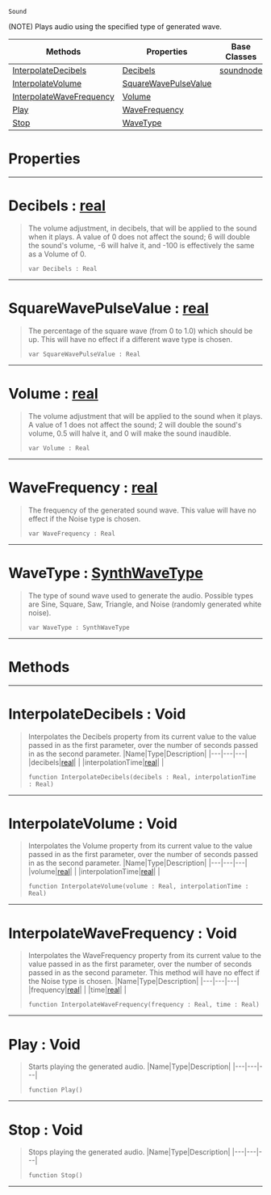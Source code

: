  `Sound`

(NOTE) Plays audio using the specified type of generated wave.

|Methods|Properties|Base Classes|Derived Classes|
|---|---|---|---|
|[ InterpolateDecibels](https://github.com/ZilchEngine/ZilchDocs/blob/master/code_reference/class_reference/generatedwavenode.markdown#interpolatedecibels-void)|[ Decibels](https://github.com/ZilchEngine/ZilchDocs/blob/master/code_reference/class_reference/generatedwavenode.markdown#decibels-zero-engine-doc)|[soundnode](https://github.com/ZilchEngine/ZilchDocs/blob/master/code_reference/class_reference/soundnode.markdown)| |
|[ InterpolateVolume](https://github.com/ZilchEngine/ZilchDocs/blob/master/code_reference/class_reference/generatedwavenode.markdown#interpolatevolume-void)|[ SquareWavePulseValue](https://github.com/ZilchEngine/ZilchDocs/blob/master/code_reference/class_reference/generatedwavenode.markdown#squarewavepulsevalue-zer)| | |
|[ InterpolateWaveFrequency](https://github.com/ZilchEngine/ZilchDocs/blob/master/code_reference/class_reference/generatedwavenode.markdown#interpolatewavefrequency)|[ Volume](https://github.com/ZilchEngine/ZilchDocs/blob/master/code_reference/class_reference/generatedwavenode.markdown#volume-zero-engine-docum)| | |
|[ Play](https://github.com/ZilchEngine/ZilchDocs/blob/master/code_reference/class_reference/generatedwavenode.markdown#play-void)|[ WaveFrequency](https://github.com/ZilchEngine/ZilchDocs/blob/master/code_reference/class_reference/generatedwavenode.markdown#wavefrequency-zero-engin)| | |
|[ Stop](https://github.com/ZilchEngine/ZilchDocs/blob/master/code_reference/class_reference/generatedwavenode.markdown#stop-void)|[ WaveType](https://github.com/ZilchEngine/ZilchDocs/blob/master/code_reference/class_reference/generatedwavenode.markdown#wavetype-zero-engine-doc)| | |


 #  Properties


---  
 #  Decibels : [real](https://github.com/ZilchEngine/ZilchDocs/blob/master/code_reference/nada_base_types/real.markdown)

> The volume adjustment, in decibels, that will be applied to the sound when it plays. A value of 0 does not affect the sound; 6 will double the sound's volume, -6 will halve it, and -100 is effectively the same as a Volume of 0.
> ``` lang=cpp, name=Nada
> var Decibels : Real


---  
 #  SquareWavePulseValue : [real](https://github.com/ZilchEngine/ZilchDocs/blob/master/code_reference/nada_base_types/real.markdown)

> The percentage of the square wave (from 0 to 1.0) which should be up. This will have no effect if a different wave type is chosen.
> ``` lang=cpp, name=Nada
> var SquareWavePulseValue : Real


---  
 #  Volume : [real](https://github.com/ZilchEngine/ZilchDocs/blob/master/code_reference/nada_base_types/real.markdown)

> The volume adjustment that will be applied to the sound when it plays. A value of 1 does not affect the sound; 2 will double the sound's volume, 0.5 will halve it, and 0 will make the sound inaudible.
> ``` lang=cpp, name=Nada
> var Volume : Real


---  
 #  WaveFrequency : [real](https://github.com/ZilchEngine/ZilchDocs/blob/master/code_reference/nada_base_types/real.markdown)

> The frequency of the generated sound wave. This value will have no effect if the Noise type is chosen.
> ``` lang=cpp, name=Nada
> var WaveFrequency : Real


---  
 #  WaveType : [SynthWaveType](https://github.com/ZilchEngine/ZilchDocs/blob/master/code_reference/enum_reference.markdown#synthwavetype)

> The type of sound wave used to generate the audio. Possible types are Sine, Square, Saw, Triangle, and Noise (randomly generated white noise).
> ``` lang=cpp, name=Nada
> var WaveType : SynthWaveType


---  
 #  Methods


---  
 #  InterpolateDecibels : Void

> Interpolates the Decibels property from its current value to the value passed in as the first parameter, over the number of seconds passed in as the second parameter.
> |Name|Type|Description|
> |---|---|---|
> |decibels|[real](https://github.com/ZilchEngine/ZilchDocs/blob/master/code_reference/nada_base_types/real.markdown)| |
> |interpolationTime|[real](https://github.com/ZilchEngine/ZilchDocs/blob/master/code_reference/nada_base_types/real.markdown)| |
> ``` lang=cpp, name=Nada
> function InterpolateDecibels(decibels : Real, interpolationTime : Real)
> ``` 


---  
 #  InterpolateVolume : Void

> Interpolates the Volume property from its current value to the value passed in as the first parameter, over the number of seconds passed in as the second parameter.
> |Name|Type|Description|
> |---|---|---|
> |volume|[real](https://github.com/ZilchEngine/ZilchDocs/blob/master/code_reference/nada_base_types/real.markdown)| |
> |interpolationTime|[real](https://github.com/ZilchEngine/ZilchDocs/blob/master/code_reference/nada_base_types/real.markdown)| |
> ``` lang=cpp, name=Nada
> function InterpolateVolume(volume : Real, interpolationTime : Real)
> ``` 


---  
 #  InterpolateWaveFrequency : Void

> Interpolates the WaveFrequency property from its current value to the value passed in as the first parameter, over the number of seconds passed in as the second parameter. This method will have no effect if the Noise type is chosen.
> |Name|Type|Description|
> |---|---|---|
> |frequency|[real](https://github.com/ZilchEngine/ZilchDocs/blob/master/code_reference/nada_base_types/real.markdown)| |
> |time|[real](https://github.com/ZilchEngine/ZilchDocs/blob/master/code_reference/nada_base_types/real.markdown)| |
> ``` lang=cpp, name=Nada
> function InterpolateWaveFrequency(frequency : Real, time : Real)
> ``` 


---  
 #  Play : Void

> Starts playing the generated audio.
> |Name|Type|Description|
> |---|---|---|
> ``` lang=cpp, name=Nada
> function Play()
> ``` 


---  
 #  Stop : Void

> Stops playing the generated audio.
> |Name|Type|Description|
> |---|---|---|
> ``` lang=cpp, name=Nada
> function Stop()
> ``` 


---  
 

 